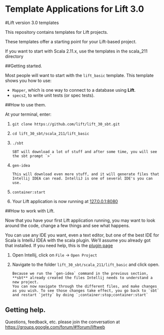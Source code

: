 
Template Applications for Lift 3.0
=======
#Lift version 3.0 templates

This repository contains templates for Lift projects.

These templates offer a starting point for your Lift-based project.

If you want to start with Scala 2.11.x, use the templates in the scala_211 directory

##Getting started.

Most people will want to start with the `lift_basic` template. This template shows you how to use:

* `Mapper`, which is one way to connect to a database using **Lift**.
* `specs2`, to write unit tests (or spec tests).

##How to use them.

At your terminal, enter:

1. `git clone https://github.com/lift/lift_30_sbt.git`
2. `cd lift_30_sbt/scala_211/lift_basic`
3. `./sbt`
       
       SBT will download a lot of stuff and after some time, you will see the sbt prompt `>`
4. `gen-idea`

       This will download even more stuff, and it will generate files that Intellij IDEA can read. IntelliJ is one of several IDE's you can use.
5. `container:start`
6. Your Lift application is now running at [127.0.0.1:8080](http://127.0.0.1:8080)
 
 
##How to work with Lift.

Now that you have your first Lift application running, you may want to look around the code, change a few things and see what happens.

You can use any IDE you want, even a text editor, but one of the best IDE for Scala is IntelliJ IDEA with the scala plugin. We'll assume you already got that installed. If you need help, this is the [plugin page](http://confluence.jetbrains.net/display/SCA/Scala+Plugin+for+IntelliJ+IDEA)
 
1. Open Intellij, click on `File` -> `Open Project`
2. Navigate to the folder `lift_30_sbt/scala_211/lift_basic` and click open.

       Because we run the `gen-idea` command in the previous section, **sbt** already created the files Intellij needs to understand a new project.
       You can now navigate through the different files, and make changes as you wish. To see those changes take effect, you go back to `sbt` and restart `jetty` by doing `;container:stop;container:start`

## Getting help.     

Questions, feedback, etc. please join the conversation at https://groups.google.com/forum/#!forum/liftweb
